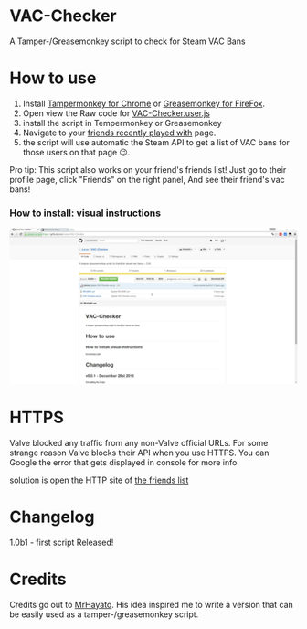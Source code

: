 # VAC-Checker
A  Tamper-/Greasemonkey script to check for Steam VAC Bans

# How to use

1. Install [Tampermonkey for Chrome](https://chrome.google.com/webstore/detail/tampermonkey/dhdgffkkebhmkfjojejmpbldmpobfkfo?hl=en) or [Greasemonkey for FireFox](https://addons.mozilla.org/en-US/firefox/addon/greasemonkey/).
2. Open view the Raw code for [VAC-Checker.user.js](https://github.com/Junxx/VAC-Checker/raw/master/VAC-Checker.user.js)
3. install the script in Tempermonkey or Greasemonkey
4. Navigate to your [friends recently played with](http://steamcommunity.com/my/friends/coplay) page.
5. the script will use automatic the Steam API to get a list of VAC bans for those users on that page :wink:.

Pro tip: This script also works on your friend's friends list! Just go to their profile page, click "Friends" on the right panel, And see their friend's vac bans!

### How to install: visual instructions

![Instructions](https://raw.githubusercontent.com/Junxx/VAC-Checker/master/instructions.gif)

# HTTPS

Valve blocked any traffic from any non-Valve official URLs.
For some strange reason Valve blocks their API when you use HTTPS.
You can Google the error that gets displayed in console for more info.

solution is open the HTTP site of [the friends list](http://steamcommunity.com/my/friends/coplay)

# Changelog

1.0b1 - first script Released!

# Credits

Credits go out to [MrHayato](https://github.com/MrHayato). His idea inspired me to write a version that can be easily used as a tamper-/greasemonkey script.
